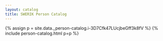 ```yaml
---
layout: catalog
title: SWERIK Person Catalog
---
```

{% assign p = site.data._person-catalog.i-3D7Cfk47LUcjbeGff3k8fV %}
{% include person-catalog.html p=p %}


